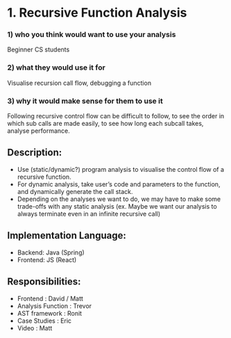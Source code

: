 # 1. Recursive Function Analysis
 
### 1) who you think would want to use your analysis
Beginner CS students
### 2) what they would use it for
Visualise recursion call flow, debugging a function
### 3) why it would make sense for them to use it
Following recursive control flow can be difficult to follow, to see the order in which sub calls are made easily, to see how long each subcall takes, analyse performance.

## Description: 
* Use (static/dynamic?) program analysis to visualise the control flow of a recursive function.
* For dynamic analysis, take user’s code and parameters to the function, and dynamically generate the call stack.
* Depending on the analyses we want to do, we may have to make some trade-offs with any static analysis (ex. Maybe we want our analysis to always terminate even in an infinite recursive call)

## Implementation Language: 
* Backend: Java (Spring)
* Frontend: JS (React)

## Responsibilities:
* Frontend : David / Matt
* Analysis Function : Trevor
* AST framework : Ronit
* Case Studies : Eric
* Video : Matt
